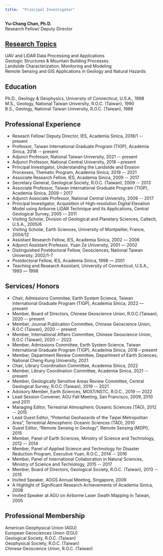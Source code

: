 ```yaml
---
title:  "Principal Investigator"
---
```


**Yu-Chang Chan, Ph.D.**  
Research Fellow/ Deputy Director   

## [Research Topics](Topics.md)  
UAV and LiDAR Data Processing and Applications  
Geologic Structures & Mountain Building Processes  
Landslide Characterization, Monitoring and Modeling  
Remote Sensing and GIS Applications in Geology and Natural Hazards    
  
  
## Education  
Ph.D., Geology & Geophysics, University of Connecticut, U.S.A., 1998  
M.S., Geology, National Taiwan University, R.O.C. (Taiwan), 1990  
B.S., Geology, National Taiwan University, R.O.C. (Taiwan), 1988  
  
## Professional Experience
* Reseach Fellow/ Deputy Director, IES, Academia Sinica, 2018/1 -- present
* Professor, Taiwan International Graduate Program (TIGP), Academia Sinica, 2018 -- present
* Adjunct Professor, National Taiwan University, 2021 -- present
* Adjunct Professor, National Central University, 2018 – present
* Principal Investigator, Understanding the Landslide and Erosion Processes, Thematic Program, Academia Sinica, 2019 -- 2021
* Associate Research Fellow, IES, Academia Sinica, 2009 -- 2017
* Secretary General, Geological Society, R.O.C. (Taiwan), 2009 -- 2013
* Associate Professor, Taiwan International Graduate Program (TIGP), Academia Sinica, 2009 – 2017
* Adjunct Associate Professor, National Central University, 2009 -- 2017
* Principal Investigator, Acquisition of High-resolution Digital Elevation Model using Airborne LiDAR Technique and its Applications, Central Geological Survey, 2005 -- 2011
* Visiting Scholar, Division of Geological and Planetary Sciences, Caltech, U.S.A., 2005/6
* Visiting Scholar, Earth Sciences, University of Montpellier, France, 2004/12
* Assistant Research Fellow, IES, Academia Sinica, 2002 –– 2008
* Adjunct Assistant Professor, Yuan Ze University, 2001 –– 2002
* Distinguished Postdoctoral Fellow, Geosciences, National Taiwan University, 2002/1-7
* Postdoctoral Fellow, IES, Academia Sinica, 1998 –– 2001
* Teaching and Research Assistant, University of Connecticut, U.S.A., 1993 –– 1998

  
## Services/ Honors
* Chair, Admissions Commitee, Earth System Science, Taiwan International Graduate Program (TIGP), Academia Sinica, 2022 –– present
* Member, Board of Directors, Chinese Geoscience Union, R.O.C.(Taiwan), 2020 -- present 
* Member, Journal Publication Committee, Chinese Geoscience Union, R.O.C (Taiwan), 2020 -- present
* Member, International Affairs Committee, Chinese Geoscience Union, R.O.C (Taiwan), 2020 -- 2022
* Member, Admissions Committee, Earth System Science, Taiwan International Graduate Program (TIGP), Academia Sinica, 2018 – present
* Member, Department Review Committee, Department of Earth Sciences, National Cheng Kung University, 2021
* Chair, Library Coordination Committee, Academia Sinica, 2022
* Member, Library Coordination Committee, Academia Sinica, 2021 -- present
* Member, Geologically Sensitive Areas Review Committee, Central Geological Survey, R.O.C (Taiwan), 2019 -- 2021
* Advisory Member, Earth Sciences, MOST/NSTC, R.O.C., 2019 –– 2022
* Lead Session Convener, AGU Fall Meeting, San Francisco, 2009, 2010 and 2011
* Managing Editor, Terrestrial Atmospheric Oceanic Sciences (TAO), 2012 -- 2015
* Lead Guest Editor, “Potential Geohazards of the Taipei Metropolitan Area”, Terrestrial Atmospheric Oceanic Sciences (TAO), 2010
* Guest Editor, “Remote Sensing in Geology”, Remote Sensing (MDPI), 2015 
* Member, Panel of Earth Sciences, Ministry of Science and Technology, 2012 -- 2014
* Member, Panel of Applied Science and Technology for Disaster Reduction Program, Executive Yuan, R.O.C., 2014 -- 2016
* Member, Panel of International Collaboration in Natural Sciences, Ministry of Science and Technology, 2015 -- 2017
* Member, Board of Directors, Geological Society, R.O.C. (Taiwan), 2013 -- 2015
* Invited Speaker, AOGS Annual Meeting, Singapore, 2009
* A Highlight of Significant Research Achievements of Academia Sinica, 2008
* Invited Speaker at AGU on Airborne Laser Swath Mapping in Taiwan, 2005
    
## Professional Membership  
American Geophysical Union (AGU)  
European Geosciences Union (EGU)  
Geological Society, R.O.C. (Taiwan)  
Geophysical Society, R.O.C. (Taiwan)  
Chinese Geoscience Union, R.O.C. (Taiwan)  
